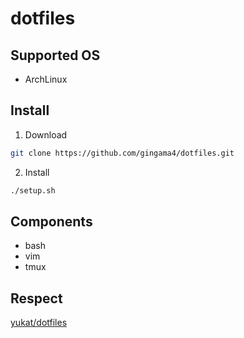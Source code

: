 # dotfiles

## Supported OS

- ArchLinux

## Install

1. Download

```bash
git clone https://github.com/gingama4/dotfiles.git
```

2. Install
```bash
./setup.sh
```

## Components

* bash
* vim
* tmux

## Respect

[yukat/dotfiles](https://github.com/yutkat/dotfiles)

